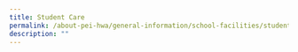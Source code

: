 ```yaml
---
title: Student Care
permalink: /about-pei-hwa/general-information/school-facilities/student-care/
description: ""
---
```

